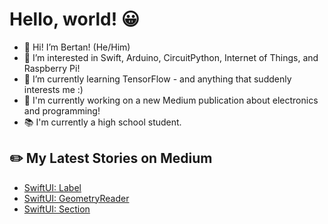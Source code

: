 # Hello, world! 😀
- 👋 Hi! I’m Bertan! (He/Him)
- 👀 I’m interested in Swift, Arduino, CircuitPython, Internet of Things, and Raspberry Pi!
- 🌱 I’m currently learning TensorFlow - and anything that suddenly interests me :)
- 🔭 I'm currently working on a new Medium publication about electronics and programming!
- 📚 I'm currently a high school student.
## ✏️ My Latest Stories on Medium
<!-- BLOG-POST-LIST:START -->
- [SwiftUI: Label](https://medium.com/turkishkit/swiftui-label-f9b49a18e772?source=rss-8cc1101d47c1------2)
- [SwiftUI: GeometryReader](https://medium.com/turkishkit/swiftui-geometryreader-f02a93c4df78?source=rss-8cc1101d47c1------2)
- [SwiftUI: Section](https://medium.com/turkishkit/swiftui-section-154f1e4d648b?source=rss-8cc1101d47c1------2)
<!-- BLOG-POST-LIST:END -->
<!---
BertanT/BertanT is a ✨ special ✨ repository because its `README.md` (this file) appears on your GitHub profile.
You can click the Preview link to take a look at your changes.
--->
